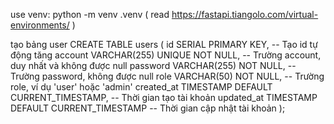 use venv: python -m venv .venv ( read https://fastapi.tiangolo.com/virtual-environments/ )

tạo bảng user CREATE TABLE users (
    id SERIAL PRIMARY KEY,             -- Tạo id tự động tăng
    account VARCHAR(255) UNIQUE NOT NULL, -- Trường account, duy nhất và không được null
    password VARCHAR(255) NOT NULL,     -- Trường password, không được null
    role VARCHAR(50) NOT NULL,          -- Trường role, ví dụ 'user' hoặc 'admin'
    created_at TIMESTAMP DEFAULT CURRENT_TIMESTAMP,  -- Thời gian tạo tài khoản
    updated_at TIMESTAMP DEFAULT CURRENT_TIMESTAMP   -- Thời gian cập nhật tài khoản
);


